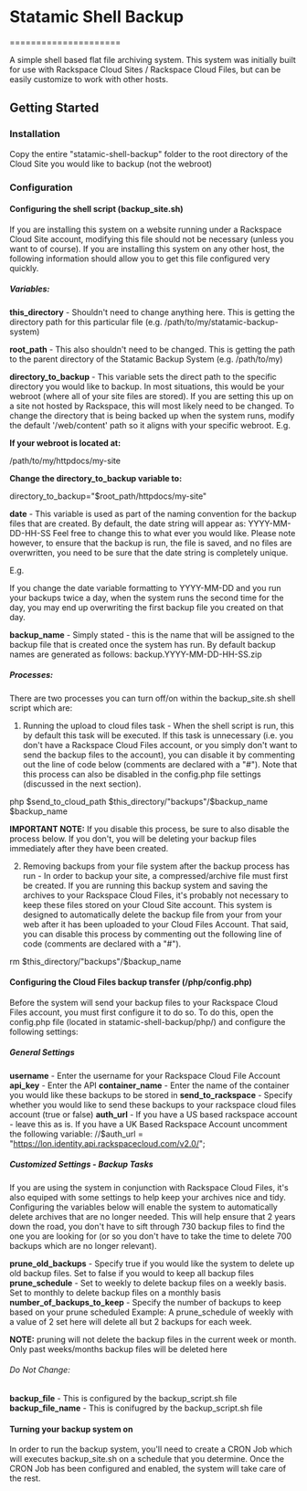 # Statamic Shell Backup
=====================

A simple shell based flat file archiving system.  This system was initially built for use with Rackspace Cloud Sites / Rackspace Cloud Files, but can be easily customize to work with other hosts.

## Getting Started


### Installation
Copy the entire "statamic-shell-backup" folder to the root directory of the Cloud Site you would like to backup (not the webroot)

### Configuration

#### Configuring the shell script (backup_site.sh)
If you are installing this system on a website running under a Rackspace Cloud Site account, modifying this file should not be necessary (unless you want to of course).  If you are installing this system on any other host, the following information should allow you to get this file configured very quickly.


##### Variables:
**this_directory** - Shouldn't need to change anything here.  This is getting the directory path for this particular file (e.g. /path/to/my/statamic-backup-system)

**root_path** - This also shouldn't need to be changed.  This is getting the path to the parent directory of the Statamic Backup System (e.g. /path/to/my)

**directory_to_backup** - This variable sets the direct path to the specific directory you would like to backup.  In most situations, this would be your webroot (where all of your site files are stored).
If you are setting this up on a site not hosted by Rackspace, this will most likely need to be changed.
To change the directory that is being backed up when the system runs, modify the default '/web/content' path so it aligns with your specific webroot.
E.g.

**If your webroot is located at:**

  /path/to/my/httpdocs/my-site

**Change the directory_to_backup variable to:**

  directory_to_backup="$root_path/httpdocs/my-site"

**date** - This variable is used as part of the naming convention for the backup files that are created.  By default, the date string will appear as: YYYY-MM-DD-HH-SS
Feel free to change this to what ever you would like.  Please note however, to ensure that the backup is run, the file is saved, and no files are overwritten, you need to be sure
that the date string is completely unique. 

E.g.

If you change the date variable formatting to YYYY-MM-DD and you run your backups twice a day, when the system runs the second time for the day, you may end up overwriting the first backup file 
you created on that day.

**backup_name** - Simply stated - this is the name that will be assigned to the backup file that is created once the system has run.  By default backup names are generated as follows: backup.YYYY-MM-DD-HH-SS.zip


##### Processes:
There are two processes you can turn off/on within the backup_site.sh shell script which are:

1.  Running the upload to cloud files task - When the shell script is run, this by default this task will be executed.  If this task is unnecessary (i.e. you don't have a Rackspace Cloud Files account, or you simply
don't want to send the backup files to the account), you can disable it by commenting out the line of code below (comments are declared with a "#"). Note that this process can also be disabled in the config.php 
file settings (discussed in the next section).

  php $send_to_cloud_path $this_directory/"backups"/$backup_name $backup_name

**IMPORTANT NOTE:**  If you disable this process, be sure to also disable the process below.  If you don't, you will be deleting your backup files immediately after they have been created.


2.  Removing backups from your file system after the backup process has run - In order to backup your site, a compressed/archive file must first be created.  If you are running this backup system
and saving the archives to your Rackspace Cloud Files, it's probably not necessary to keep these files stored on your Cloud Site account.  This system is designed to automatically delete the backup file from your
from your web after it has been uploaded to your Cloud Files Account.  That said, you can disable this process by commenting out the following line of code (comments are declared with a "#").

  rm $this_directory/"backups"/$backup_name 


#### Configuring the Cloud Files backup transfer (/php/config.php)
Before the system will send your backup files to your Rackspace Cloud Files account, you must first configure it to do so.  To do this, open the config.php file (located in statamic-shell-backup/php/) and configure the
following settings:

##### General Settings

**username** - Enter the username for your Rackspace Cloud File Account
**api_key** - Enter the API 
**container_name** - Enter the name of the container you would like these backups to be stored in
**send_to_rackspace** - Specify whether you would like to send these backups to your rackspace cloud files account (true or false)
**auth_url** - If you have a US based rackspace account - leave this as is.  If you have a UK Based Rackspace Account uncomment the following variable: 
  //$auth_url = "https://lon.identity.api.rackspacecloud.com/v2.0/";
                    

##### Customized Settings - Backup Tasks
If you are using the system in conjunction with Rackspace Cloud Files, it's also equiped with some settings to help keep your archives nice and tidy.  Configuring the variables below will enable
the system to automatically delete archives that are no longer needed.  This will help ensure that 2 years down the road, you don't have to sift through 730 backup files to find the one you are
looking for (or so you don't have to take the time to delete 700 backups which are no longer relevant).

**prune_old_backups** - Specify true if you would like the system to delete up old backup files.  Set to false if you would to keep all backup files
**prune_schedule** - Set to weekly to delete backup files on a weekly basis.  Set to monthly to delete backup files on a monthly basis
**number_of_backups_to_keep** - Specify the number of backups to keep based on your prune scheduled
  Example:  A prune_schedule of weekly with a value of 2 set here will delete all but 2 backups for each week.

**NOTE:** pruning will not delete the backup files in the current week or month.  Only past weeks/months backup files will be deleted here

###### Do Not Change:
**backup_file** - This is configured by the backup_script.sh file
**backup_file_name** - This is conifugred by the backup_script.sh file


#### Turning your backup system on
In order to run the backup system, you'll need to create a CRON Job which will executes backup_site.sh on a schedule that you determine.  Once the CRON Job has been configured and enabled, the system will take care of the rest.
